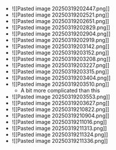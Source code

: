 - ![[Pasted image 20250319202447.png]]
- ![[Pasted image 20250319202521.png]]
- ![[Pasted image 20250319202651.png]]
- ![[Pasted image 20250319202829.png]]
- ![[Pasted image 20250319202904.png]]
- ![[Pasted image 20250319202919.png]]
- ![[Pasted image 20250319203142.png]]
- ![[Pasted image 20250319203152.png]]
- ![[Pasted image 20250319203208.png]]
- ![[Pasted image 20250319203227.png]]
- ![[Pasted image 20250319203315.png]]
- ![[Pasted image 20250319203404.png]]
- ![[Pasted image 20250319203510.png]]
	- A bit more complicated than this
- ![[Pasted image 20250319203553.png]]
- ![[Pasted image 20250319203627.png]]
- ![[Pasted image 20250319210822.png]]
- ![[Pasted image 20250319210904.png]]
- ![[Pasted image 20250319211016.png]]
- ![[Pasted image 20250319211313.png]]
- ![[Pasted image 20250319211324.png]]
- ![[Pasted image 20250319211336.png]]